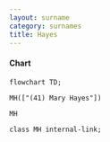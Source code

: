 ```yaml
---
layout: surname
category: surnames
title: Hayes
---
```


#### Chart

```mermaid
flowchart TD;

MH(["(41) Mary Hayes"])

MH

class MH internal-link;

```
